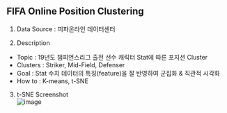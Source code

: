 ## FIFA Online Position Clustering
1. Data Source : 피파온라인 데이터센터

2. Description
 - Topic : 19년도 챔피언스리그 출전 선수 캐릭터 Stat에 따른 포지션 Cluster
 - Clusters : Striker, Mid-Field, Defenser
 - Goal : Stat 수치 데이터의 특징(feature)을 잘 반영하여 군집화 & 직관적 시각화
 - How to : K-means, t-SNE
 
3. t-SNE Screenshot <br>
![image](https://user-images.githubusercontent.com/40975942/86085624-87ab2a80-bada-11ea-8386-4bfe5e0e72c3.png)


